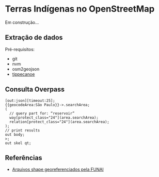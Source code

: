 # Terras Indígenas no OpenStreetMap

Em construção...

## Extração de dados

Pré-requisitos:

* git
* nvm
* osm2geojson
* [tippecanoe](https://github.com/mapbox/tippecanoe)

## Consulta Overpass

```
[out:json][timeout:25];
{{geocodeArea:São Paulo}}->.searchArea;
(
  // query part for: “reservoir”
  way[protect_class="24"](area.searchArea);
  relation[protect_class="24"](area.searchArea);
);
// print results
out body;
>;
out skel qt;
```

## Referências

* [Arquivos shape georeferenciados pela FUNAI](http://www.funai.gov.br/index.php/shape)
